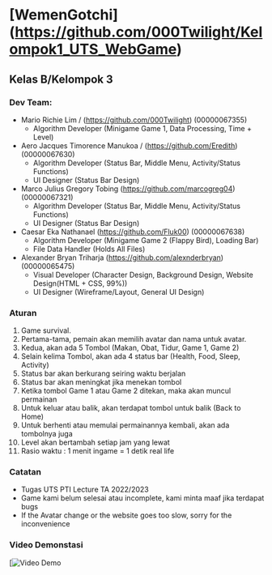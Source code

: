 # [WemenGotchi] (https://github.com/000Twilight/Kelompok1_UTS_WebGame)
## Kelas B/Kelompok 3

### Dev Team:
- Mario Richie Lim / (https://github.com/000Twilight) (00000067355)
    - Algorithm Developer (Minigame Game 1, Data Processing, Time + Level)
- Aero Jacques Timorence Manukoa / (https://github.com/Eredith) (00000067630)
    - Algorithm Developer (Status Bar, Middle Menu, Activity/Status Functions)
    - UI Designer (Status Bar Design)
- Marco Julius Gregory Tobing (https://github.com/marcogreg04) (00000067321)
    - Algorithm Developer (Status Bar, Middle Menu, Activity/Status Functions)
    - UI Designer (Status Bar Design)
- Caesar Eka Nathanael (https://github.com/Fluk00) (00000067638)
    - Algorithm Developer (Minigame Game 2 (Flappy Bird), Loading Bar)
    - File Data Handler (Holds All Files)
- Alexander Bryan Triharja (https://github.com/alexnderbryan) (00000065475)
    - Visual Developer (Character Design, Background Design, Website Design(HTML + CSS, 99%))
    - UI Designer (Wireframe/Layout, General UI Design)

### Aturan
1. Game survival.
2. Pertama-tama, pemain akan memilih avatar dan nama untuk avatar.
3. Kedua, akan ada 5 Tombol (Makan, Obat, Tidur, Game 1, Game 2)
4. Selain kelima Tombol, akan ada 4 status bar (Health, Food, Sleep, Activity)
5. Status bar akan berkurang seiring waktu berjalan
6. Status bar akan meningkat jika menekan tombol
7. Ketika tombol Game 1 atau Game 2 ditekan, maka akan muncul permainan
8. Untuk keluar atau balik, akan terdapat tombol untuk balik (Back to Home)
9. Untuk berhenti atau memulai permainannya kembali, akan ada tombolnya juga
10. Level akan bertambah setiap jam yang lewat
11. Rasio waktu : 1 menit ingame = 1 detik real life

### Catatan
- Tugas UTS PTI Lecture TA 2022/2023 
- Game kami belum selesai atau incomplete, kami minta maaf jika terdapat bugs 
- If the Avatar change or the website goes too slow, sorry for the inconvenience

### Video Demonstasi
[![Video Demo](....)

